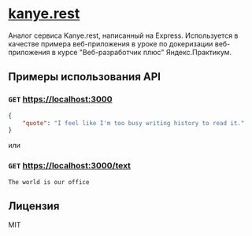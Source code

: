 # [kanye.rest](https://kanye.rest)

Аналог сервиса Kanye.rest, написанный на Express.
Используется в качестве примера веб-приложения в уроке по докеризации веб-приложения в курсе "Веб-разработчик плюс" 
Яндекс.Практикум. 

 
## Примеры использования API

### `GET` [https://localhost:3000](https://localhost:3000)

```json
{
    "quote": "I feel like I'm too busy writing history to read it."
}
```

или

### `GET` [https://localhost:3000/text](https://localhost:3000/text)

```text
The world is our office
```

## Лицензия
MIT
